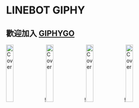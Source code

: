 # LINEBOT GIPHY
## 歡迎加入 [GIPHYGO](https://line.me/R/ti/p/@342qbbsi)


<img src="https://img.onl/O3vbsB" alt="Cover" width="20%"/>
!<img src="https://img.onl/AeQcTM" alt="Cover" width="20%"/>
!<img src="https://img.onl/tNk0SB" alt="Cover" width="20%"/>
!<img src="https://img.onl/llPKi1" alt="Cover" width="20%"/>
